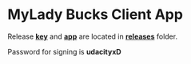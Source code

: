 # MyLady Bucks Client App

Release [**key**](https://github.com/roarena/mylady-bucks/blob/master/releases/client_key.jks) and [**app**](https://github.com/roarena/mylady-bucks/tree/master/releases/release) are located in [**releases**](https://github.com/roarena/mylady-bucks/tree/master/releases) folder. 

Password for signing is **udacityxD**
